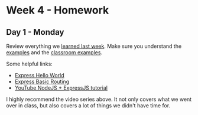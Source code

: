 # Week 4 - Homework

## Day 1 - Monday
Review everything we [learned last week](README.md).  Make sure you understand the [examples](examples.md) and the [classroom examples](classroom.md).

Some helpful links:
- [Express Hello World](https://expressjs.com/en/starter/hello-world.html)
- [Express Basic Routing](https://expressjs.com/en/starter/basic-routing.html)
- [YouTube NodeJS + ExpressJS tutorial](https://www.youtube.com/playlist?list=PLYxzS__5yYQmHbpKMARP04F344zYRX91I)

I highly recommend the video series above.  It not only covers what we went over in class, but also covers a lot of things we didn't have time for.
